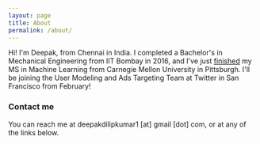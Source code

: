 ```yaml
---
layout: page
title: About
permalink: /about/
---
```


Hi! I'm Deepak, from Chennai in India. I completed a Bachelor's in Mechanical Engineering from IIT Bombay in 2016, and I've just [finished](http://ml.cmu.edu/news/news-archive/2017/december/celebrating-mld-december-2017-graduates.html) my MS in Machine Learning from Carnegie Mellon University in Pittsburgh. I'll be joining the User Modeling and Ads Targeting Team at Twitter in San Francisco from February!

<!-- 
### More Information

A place to include any other types of information that you'd like to include about yourself. -->

### Contact me

You can reach me at deepakdilipkumar1 [at] gmail [dot] com, or at any of the links below.

<!-- [deepakdilipkumar.iitb@gmail.com](mailto:deepakdilipkumar.iitb@gmail.com) -->